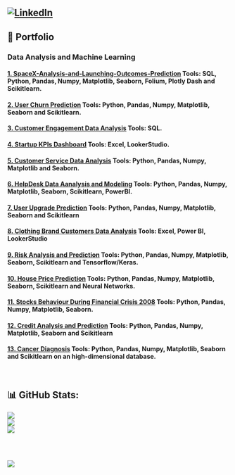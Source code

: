 ## [![LinkedIn](https://img.shields.io/badge/LinkedIn-%230077B5.svg?logo=linkedin&logoColor=white)](https://linkedin.com/in/https://www.linkedin.com/in/luiz-furtado-dev/) 

## 📂 Portfolio 
### Data Analysis and Machine Learning

#### [1. SpaceX-Analysis-and-Launching-Outcomes-Prediction](https://github.com/TSLSouth/SpaceX-Analysis-Launch-Outcomes-Prediction) Tools: SQL, Python, Pandas, Numpy, Matplotlib, Seaborn, Folium, Plotly Dash and Scikitlearn.

#### [2. User Churn Prediction](https://github.com/TSLSouth/Churn-Prediction) Tools: Python, Pandas, Numpy, Matplotlib, Seaborn and Scikitlearn.

#### [3. Customer Engagement Data Analysis](https://github.com/TSLSouth/SQL-Customer-Engagement-Analysis) Tools: SQL.

#### [4. Startup KPIs Dashboard](https://github.com/TSLSouth/Startup-KPIs-Dashboard) Tools: Excel, LookerStudio.

#### [5. Customer Service Data Analysis](https://github.com/TSLSouth/Customer-Service-Analysis-NYPD) Tools: Python, Pandas, Numpy, Matplotlib and Seaborn.

#### [6. HelpDesk Data Aanalysis and Modeling](https://github.com/TSLSouth/HelpDesk-EDA-ML-Dashboard) Tools: Python, Pandas, Numpy, Matplotlib, Seaborn, Scikitlearn, PowerBI.

#### [7. User Upgrade Prediction]() Tools: Python, Pandas, Numpy, Matplotlib, Seaborn and Scikitlearn 

#### [8. Clothing Brand Customers Data Analysis](https://github.com/TSLSouth/Customer-Analysis-of-a-Clothing-Brand-with-multiple-recomendations) Tools: Excel, Power BI, LookerStudio 

#### [9. Risk Analysis and Prediction](https://github.com/TSLSouth/Risk-Analysis-Prediction-with-Tensorflow) Tools:  Python, Pandas, Numpy, Matplotlib, Seaborn, Scikitlearn and Tensorflow/Keras.

#### [10. House Price Prediction](https://github.com/TSLSouth/House-Price-Predictions-with-Neural-Network) Tools: Python, Pandas, Numpy, Matplotlib, Seaborn, Scikitlearn and Neural Networks.

#### [11. Stocks Behaviour During Financial Crisis 2008](https://github.com/TSLSouth/EDA-on-US-Stocks-Behaviour-During-Financial-Crisis-2008) Tools: Python, Pandas, Numpy, Matplotlib, Seaborn.

#### [12. Credit Analysis and Prediction]() Tools: Python, Pandas, Numpy, Matplotlib, Seaborn and Scikitlearn 

#### [13. Cancer Diagnosis](https://github.com/TSLSouth/Cancer-Diagnosis-high-dimensional-db-using-PCA-and-SVM) Tools: Python, Pandas, Numpy, Matplotlib, Seaborn and Scikitlearn on an high-dimensional database.

<br>

## 📊 GitHub Stats:
![](https://github-readme-stats.vercel.app/api?username=TSLSouth&theme=dark&hide_border=false&include_all_commits=true&count_private=true)<br/>
![](https://github-readme-streak-stats.herokuapp.com/?user=TSLSouth&theme=dark&hide_border=false)<br/>
![](https://github-readme-stats.vercel.app/api/top-langs/?username=TSLSouth&theme=dark&hide_border=false&include_all_commits=true&count_private=true&layout=compact)

<br>

<br>

![](https://quotes-github-readme.vercel.app/api?type=horizontal&theme=dark)

<br>

<!-- Proudly created with GPRM ( https://gprm.itsvg.in ) -->
